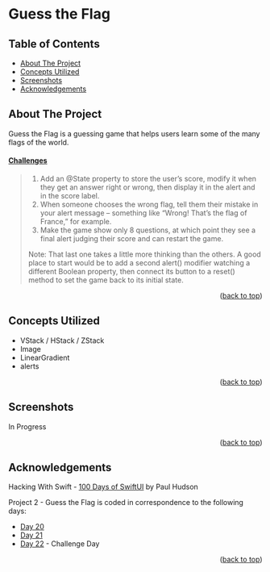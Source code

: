 # Guess the Flag


<!-- Table of Contents -->
## Table of Contents
* [About The Project](#about-the-project)
* [Concepts Utilized](#concepts-utilized)
* [Screenshots](#screenshots)
* [Acknowledgements](#acknowledgements)


<!-- ABOUT THE PROJECT -->
## About The Project

Guess the Flag is a guessing game that helps users learn some of the many flags of the world.

#### [Challenges](https://www.hackingwithswift.com/books/ios-swiftui/guess-the-flag-wrap-up)
>1. Add an @State property to store the user’s score, modify it when they get an answer right or wrong, then display it in the alert and in the score label.
>2. When someone chooses the wrong flag, tell them their mistake in your alert message – something like “Wrong! That’s the flag of France,” for example.
>3. Make the game show only 8 questions, at which point they see a final alert judging their score and can restart the game.
>
>Note: That last one takes a little more thinking than the others. A good place to start would be to add a second alert() modifier watching a different Boolean property, then connect its button to a reset() method to set the game back to its initial state.

<p align="right">(<a href="#top">back to top</a>)</p>


<!-- CONCEPTS UTILIZED -->
## Concepts Utilized
* VStack / HStack / ZStack
* Image
* LinearGradient
* alerts

<p align="right">(<a href="#top">back to top</a>)</p>


<!-- SCREENSHOTS -->
## Screenshots
In Progress

<p align="right">(<a href="#top">back to top</a>)</p>


<!-- ACKNOWLEDGEMENTS -->
## Acknowledgements
Hacking With Swift - [100 Days of SwiftUI] by Paul Hudson

Project 2 - Guess the Flag is coded in correspondence to the following days:
* [Day 20]
* [Day 21]
* [Day 22] - Challenge Day

<p align="right">(<a href="#top">back to top</a>)</p>



<!-- MARKDOWN LINKS & IMAGES -->
<!-- https://www.markdownguide.org/basic-syntax/#reference-style-links -->
[100 Days of SwiftUI]: https://www.hackingwithswift.com/100/swiftui (100 Days of SwiftUI)
[Day 20]: https://www.hackingwithswift.com/100/swiftui/20
[Day 21]: https://www.hackingwithswift.com/100/swiftui/21
[Day 22]: https://www.hackingwithswift.com/100/swiftui/22
